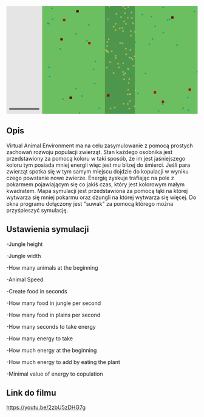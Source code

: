 ![Alt text](https://github.com/Peokk/Virtual-Animal-Environment---Evolution-Simulator/blob/main/Screen.png)

## Opis
Virtual Animal Environment ma na celu zasymulowanie z pomocą prostych zachowań rozwoju populacji zwierząt.
Stan każdego osobnika jest przedstawiony za pomocą koloru w taki sposób, że im jest jaśniejszego koloru tym posiada mniej energii więc jest mu blizej do śmierci.
Jeśli para zwierząt spotka się w tym samym miejscu dojdzie do kopulacji w wyniku czego powstanie nowe zwierze.
Energię zyskuje trafiając na pole z pokarmem pojawiającym się co jakiś czas, który jest kolorowym małym kwadratem.
Mapa symulacji jest przedstawiona za pomocą łąki na której wytwarza się mniej pokarmu oraz dżungli na której wytwarza się więcej.
Do okna programu dołączony jest "suwak" za pomocą którego można przyśpieszyć symulację.
## Ustawienia symulacji
-Jungle height

-Jungle width

-How many animals at the beginning   

-Animal Speed

-Create food in seconds

-How many food in jungle per second

-How many food in plains per second

-How many seconds to take energy

-How many energy to take

-How much energy at the beginning

-How much energy to add by eating the plant

-Minimal value of energy to copulation
## Link do filmu
https://youtu.be/2zbU5zDHG7g
